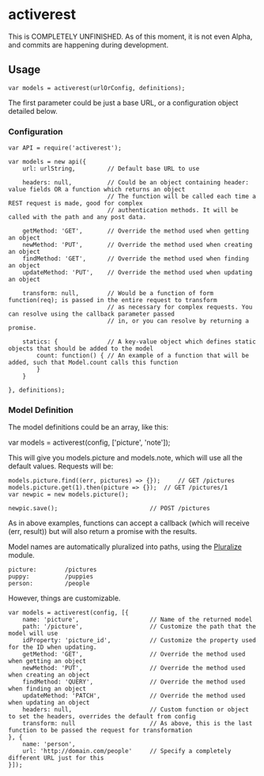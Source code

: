 # activerest

This is COMPLETELY UNFINISHED. As of this moment, it is not even Alpha, and commits are happening during development.

## Usage

```
var models = activerest(urlOrConfig, definitions);
```

The first parameter could be just a base URL, or a configuration object detailed below.

### Configuration

```
var API = require('activerest');

var models = new api({
	url: urlString, 		// Default base URL to use

	headers: null,			// Could be an object containing header: value fields OR a function which returns an object
							// The function will be called each time a REST request is made, good for complex
							// authentication methods. It will be called with the path and any post data.

	getMethod: 'GET',		// Override the method used when getting an object
	newMethod: 'PUT',		// Override the method used when creating an object
	findMethod: 'GET',		// Override the method used when finding an object
	updateMethod: 'PUT',	// Override the method used when updating an object

	transform: null,		// Would be a function of form function(req); is passed in the entire request to transform
							// as necessary for complex requests. You can resolve using the callback parameter passed
							// in, or you can resolve by returning a promise.

	statics: {				// A key-value object which defines static objects that should be added to the model
		count: function() { // An example of a function that will be added, such that Model.count calls this function
		}
	}

}, definitions);
```

### Model Definition

The model definitions could be an array, like this:

var models = activerest(config, ['picture', 'note']);

This will give you models.picture and models.note, which will use all the default values. Requests will be:

```
models.picture.find((err, pictures) => {}); 	// GET /pictures
models.picture.get(1).then(picture => {}); 	// GET /pictures/1
var newpic = new models.picture();

newpic.save();							// POST /pictures
```

As in above examples, functions can accept a callback (which will receive (err, result)) but will also return a promise with the results.

Model names are automatically pluralized into paths, using the [Pluralize](https://www.npmjs.com/package/pluralize) module.

```
picture:		/pictures
puppy:			/puppies
person:			/people
```

However, things are customizable.

```
var models = activerest(config, [{
	name: 'picture',					// Name of the returned model
	path: '/picture',					// Customize the path that the model will use
	idProperty: 'picture_id',			// Customize the property used for the ID when updating.
	getMethod: 'GET',					// Override the method used when getting an object
	newMethod: 'PUT',					// Override the method used when creating an object
	findMethod: 'QUERY',				// Override the method used when finding an object
	updateMethod: 'PATCH',				// Override the method used when updating an object
	headers: null,						// Custom function or object to set the headers, overrides the default from config
	transform: null						// As above, this is the last function to be passed the request for transformation
}, {
	name: 'person',	
	url: 'http://domain.com/people'		// Specify a completely different URL just for this
}]);
```